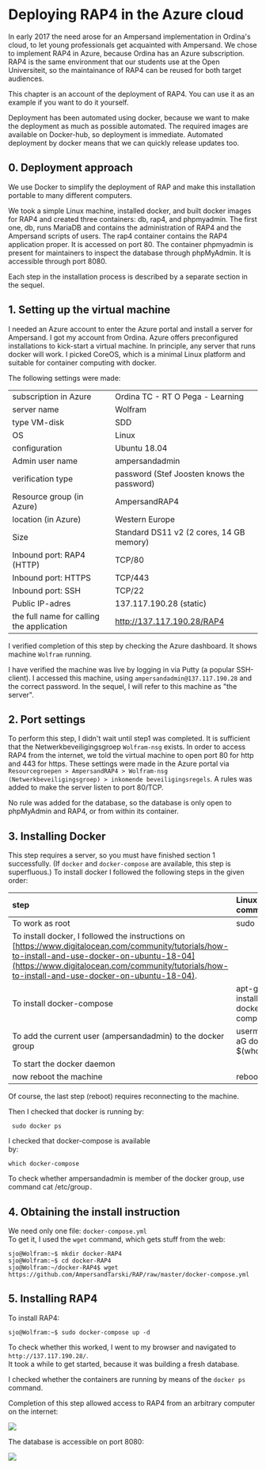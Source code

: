 # Deploying RAP4 in the Azure cloud

In early 2017 the need arose for an Ampersand implementation in Ordina's cloud, to let young professionals get acquainted with Ampersand. We chose to implement RAP4 in Azure, because Ordina has an Azure subscription. RAP4 is the same environment that our students use at the Open Universiteit, so the maintainance of RAP4 can be reused for both target audiences.

This chapter is an account of the deployment of RAP4. You can use it as an example if you want to do it yourself.

Deployment has been automated using docker, because we want to make the deployment as much as possible automated. The required images are available on Docker-hub, so deployment is immediate. Automated deployment by docker means that we can quickly release updates too.

## 0. Deployment approach

We use Docker to simplify the deployment of RAP and make this installation portable to many different computers.

We took a simple Linux machine, installed docker, and built docker images for RAP4 and created three containers: db, rap4, and phpmyadmin. The first one, db, runs MariaDB and contains the administration of RAP4 and the Ampersand scripts of users. The rap4 container contains the RAP4 application proper. It is accessed on port 80. The container phpmyadmin is present for maintainers to inspect the database through phpMyAdmin. It is accessible through port 8080.

Each step in the installation process is described by a separate section in the sequel.

## 1. Setting up the virtual machine

I needed an Azure account to enter the Azure portal and install a server for Ampersand. I got my account from Ordina. Azure offers preconfigured installations to kick-start a virtual machine. In principle, any server that runs docker will work. I picked CoreOS, which is a minimal Linux platform and suitable for container computing with docker.

The following settings were made:

|  |  |
| :--- | :--- |
| subscription in Azure | Ordina TC - RT O Pega - Learning |
| server name | Wolfram |
| type VM-disk | SDD |
| OS | Linux |
| configuration | Ubuntu 18.04 |
| Admin user name | ampersandadmin |
| verification type | password \(Stef Joosten knows the password\) |
| Resource group \(in Azure\) | AmpersandRAP4 |
| location \(in Azure\) | Western Europe |
| Size | Standard DS11 v2 \(2 cores, 14 GB memory\) |
| Inbound port: RAP4 \(HTTP\) | TCP/80 |
| Inbound port: HTTPS | TCP/443 |
| Inbound port: SSH | TCP/22 |
| Public IP-adres | 137.117.190.28 \(static\) |
| the full name for calling the application | http://137.117.190.28/RAP4 |

I verified completion of this step by checking the Azure dashboard. It shows machine `Wolfram` running.

I have verified the machine was live by logging in via Putty \(a popular SSH-client\). I accessed this machine, using `ampersandadmin@137.117.190.28` and the correct password. In the sequel, I will refer to this machine as "the server".

## 2. Port settings

To perform this step, I didn't wait until step1 was completed. It is sufficient that the Netwerkbeveiligingsgroep `Wolfram-nsg` exists. In order to access RAP4 from the internet, we told the virtual machine to open port 80 for http and 443 for https. These settings were made in the Azure portal via `Resourcegroepen > AmpersandRAP4 > Wolfram-nsg (Netwerkbeveiligingsgroep) > inkomende beveiligingsregels`. A rules was added to make the server listen to port 80/TCP.

No rule was added for the database, so the database is only open to phpMyAdmin and RAP4, or from within its container.

## 3. Installing Docker

This step requires a server, so you must have finished section 1 successfully. \(If `docker` and `docker-compose` are available, this step is superfluous.\) To install docker I followed the following steps in the given order:

| step | Linux command |
| :--- | :--- |
| To work as root | sudo -i |
| To install docker, I followed the instructions on [https://www.digitalocean.com/community/tutorials/how-to-install-and-use-docker-on-ubuntu-18-04](https://www.digitalocean.com/community/tutorials/how-to-install-and-use-docker-on-ubuntu-18-04). |  |
| To install docker-compose | apt-get install docker-compose |
| To add the current user \(ampersandadmin\) to the docker group | usermod -aG docker $\(whoami\) |
| To start the docker daemon |  |
| now reboot the machine | reboot |

Of course, the last step \(reboot\) requires reconnecting to the machine.

Then I checked that docker is running by:

```text
 sudo docker ps
```

I checked that docker-compose is available  
by:

`which docker-compose`

To check whether ampersandadmin is member of the docker group, use command cat /etc/group`.`

## 4. Obtaining the install instruction

We need only one file: `docker-compose.yml`  
To get it, I used the `wget` command, which gets stuff from the web:

```text
sjo@Wolfram:~$ mkdir docker-RAP4
sjo@Wolfram:~$ cd docker-RAP4
sjo@Wolfram:~/docker-RAP4$ wget https://github.com/AmpersandTarski/RAP/raw/master/docker-compose.yml
```

## 5. Installing RAP4

To install RAP4:

```text
sjo@Wolfram:~$ sudo docker-compose up -d
```

To check whether this worked, I went to my browser and navigated to `http://137.117.190.28/`.  
It took a while to get started, because it was building a fresh database.

I checked whether the containers are running by means of the `docker ps` command.

Completion of this step allowed access to RAP4 from an arbitrary computer on the internet:

![](../.gitbook/assets/import.png)

The database is accessible on port 8080:

![](../.gitbook/assets/phpmyadmin%20%281%29.png)

